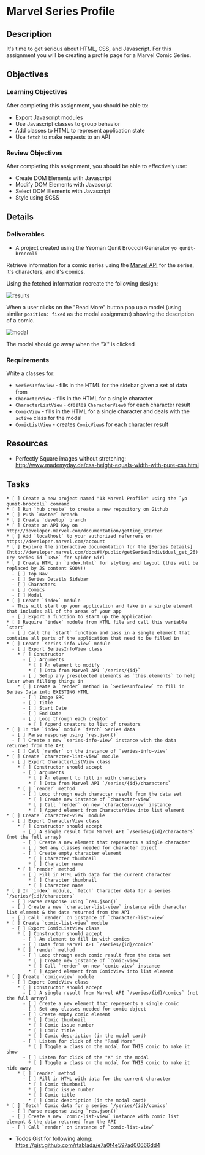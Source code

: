 # Marvel Series Profile

## Description

It's time to get serious about HTML, CSS, and Javascript. For this assignment you will be creating a profile page for a Marvel Comic Series.

## Objectives

### Learning Objectives

After completing this assignment, you should be able to:

- Export Javascript modules
- Use Javascript classes to group behavior
- Add classes to HTML to represent application state
- Use `fetch` to make requests to an API

### Review Objectives

After completing this assignment, you should be able to effectively use:

- Create DOM Elements with Javascript
- Modify DOM Elements with Javascript
- Select DOM Elements with Javascript
- Style using SCSS

## Details

### Deliverables

- A project created using the Yeoman Qunit Broccoli Generator `yo qunit-broccoli`

Retrieve information for a comic series using the [Marvel API](developer.marvel.com) for the series, it's characters, and it's comics.

Using the fetched information recreate the following design:

![results](results.png)

When a user clicks on the "Read More" button pop up a model (using similar `position: fixed` as the modal assignment) showing the description of a comic.

![modal](modal.png)

The modal should go away when the "X" is clicked

### Requirements

Write a classes for:

- `SeriesInfoView` - fills in the HTML for the sidebar given a set of data from
- `CharacterView` - fills in the HTML for a single character
- `CharacterListView` - creates `CharacterView`s for each character result
- `ComicView` - fills in the HTML for a single character and deals with the `active` class for the modal
- `ComicListView` - creates `ComicView`s for each character result

## Resources

- Perfectly Square images without stretching: <http://www.mademyday.de/css-height-equals-width-with-pure-css.html>

## Tasks

```
* [ ] Create a new project named "13 Marvel Profile" using the `yo qunit-broccoli` command
* [ ] Run `hub create` to create a new repository on Github
* [ ] Push `master` branch
* [ ] Create `develop` branch
* [ ] Create an API Key on http://developer.marvel.com/documentation/getting_started
* [ ] Add `localhost` to your authorized referrers on https://developer.marvel.com/account
* [ ] Explore the interactive documentation for the [Series Details](http://developer.marvel.com/docs#!/public/getSeriesIndividual_get_26) Try series id `9856` for Spider Girl
* [ ] Create HTML in `index.html` for styling and layout (this will be replaced by JS content SOON!)
  - [ ] Top Nav
  - [ ] Series Details Sidebar
  - [ ] Characters
  - [ ] Comics
  - [ ] Modal
* [ ] Create `index` module
  - This will start up your application and take in a single element that includes all of the areas of your app
  - [ ] Export a function to start up the application
* [ ] Require `index` module from HTML file and call this variable `start`
  - [ ] Call the `start` function and pass in a single element that contains all parts of the application that need to be filled in
* [ ] Create `series-info-view` module
  - [ ] Export SeriesInfoView class
    * [ ] Constructor
      - [ ] Arguments
        * [ ] An element to modify
        * [ ] Data from Marvel API `/series/{id}`
      - [ ] Setup any preselected elements as `this.elements` to help later when filling things in
    * [ ] Create a `render` method in `SeriesInfoView` to fill in Series Data into EXISTING HTML
      - [ ] Image SRC
      - [ ] Title
      - [ ] Start Date
      - [ ] End Date
      - [ ] Loop through each creator
        + [ ] Append creators to list of creators
* [ ] In the `index` module `fetch` Series data
  - [ ] Parse response using `res.json()`
  - [ ] Create a new `series-info-view` instance with the data returned from the API
  - [ ] Call `render` on the instance of `series-info-view`
* [ ] Create `character-list-view` module
  - [ ] Export CharacterListView class
    * [ ] Constructor should accept
      - [ ] Arguments
        * [ ] An element to fill in with characters
        * [ ] Data from Marvel API `/series/{id}/characters`
    * [ ] `render` method
      - [ ] Loop through each character result from the data set
        * [ ] Create new instance of `character-view`
        * [ ] Call `render` on new `character-view` instance
        * [ ] Append element from CharacterView into list element
* [ ] Create `character-view` module
  - [ ] Export CharacterView class
    * [ ] Constructor should accept
      - [ ] A single result from Marvel API `/series/{id}/characters` (not the full array)
      - [ ] Create a new element that represents a single character
      - [ ] Set any classes needed for character object
      - [ ] Create empty character element
        * [ ] Character thumbnail
        * [ ] Character name
    * [ ] `render` method
      - [ ] Fill in HTML with data for the current character
        * [ ] Character thumbnail
        * [ ] Character name
* [ ] In `index` module, `fetch` Character data for a series `/series/{id}/characters`
  - [ ] Parse response using `res.json()`
  - [ ] Create a new `character-list-view` instance with character list element & the data returned from the API
  - [ ] Call `render` on instance of `character-list-view`
* [ ] Create `comic-list-view` module
  - [ ] Export ComicListView class
    * [ ] Constructor should accept
      - [ ] An element to fill in with comics
      - [ ] Data from Marvel API `/series/{id}/comics`
    * [ ] `render` method
      - [ ] Loop through each comic result from the data set
        * [ ] Create new instance of `comic-view`
        * [ ] Call `render` on new `comic-view` instance
        * [ ] Append element from ComicView into list element
* [ ] Create `comic-view` module
  - [ ] Export ComicView class
    * [ ] Constructor should accept
      - [ ] A single result from Marvel API `/series/{id}/comics` (not the full array)
      - [ ] Create a new element that represents a single comic
      - [ ] Set any classes needed for comic object
      - [ ] Create empty comic element
        * [ ] Comic thumbnail
        * [ ] Comic issue number
        * [ ] Comic title
        * [ ] Comic description (in the modal card)
      - [ ] Listen for click of the "Read More"
        * [ ] Toggle a class on the modal for THIS comic to make it show
      - [ ] Listen for click of the "X" in the modal
        * [ ] Toggle a class on the modal for THIS comic to make it hide away
    * [ ] `render` method
      - [ ] Fill in HTML with data for the current character
        * [ ] Comic thumbnail
        * [ ] Comic issue number
        * [ ] Comic title
        * [ ] Comic description (in the modal card)
* [ ] `fetch` Comic data for a series `/series/{id}/comics`
  - [ ] Parse response using `res.json()`
  - [ ] Create a new `comic-list-view` instance with comic list element & the data returned from the API
  - [ ] Call `render` on instance of `comic-list-view`
```

- Todos Gist for following along: <https://gist.github.com/rtablada/e7a0f4e597ad00666dd4>
